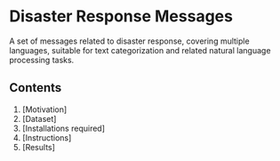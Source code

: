 # Disaster Response Messages

A set of messages related to disaster response, covering multiple languages, suitable for text categorization and related natural language processing tasks.

## Contents
1. [Motivation]
2. [Dataset]
3. [Installations required]
4. [Instructions]
5. [Results]



